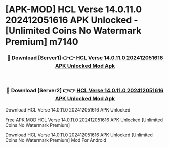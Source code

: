 # [APK-MOD] HCL Verse 14.0.11.0 202412051616 APK Unlocked - [Unlimited Coins No Watermark Premium] m7140



<div align="center">
<h3>🔴 Download [Server1] 👉👉 <a href="https://momento.my/?title=HCL_Verse_14.0.11.0_202412051616_APK_Unlocked">HCL Verse 14.0.11.0 202412051616 APK Unlocked Mod Apk</a></h3><br>

<h3>🔴 Download [Server2] 👉👉 <a href="https://momento.my/?title=HCL_Verse_14.0.11.0_202412051616_APK_Unlocked">HCL Verse 14.0.11.0 202412051616 APK Unlocked Mod Apk</a></h3>
</div>



Download HCL Verse 14.0.11.0 202412051616 APK Unlocked 

Free APK MOD HCL Verse 14.0.11.0 202412051616 APK Unlocked [Unlimited Coins No Watermark Premium]

Download HCL Verse 14.0.11.0 202412051616 APK Unlocked [Unlimited Coins No Watermark Premium] Mod For Android
